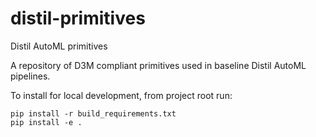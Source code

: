 # distil-primitives
Distil AutoML primitives

A repository of D3M compliant primitives used in baseline Distil AutoML pipelines.

To install for local development, from project root run:

```console
pip install -r build_requirements.txt
pip install -e .
```
